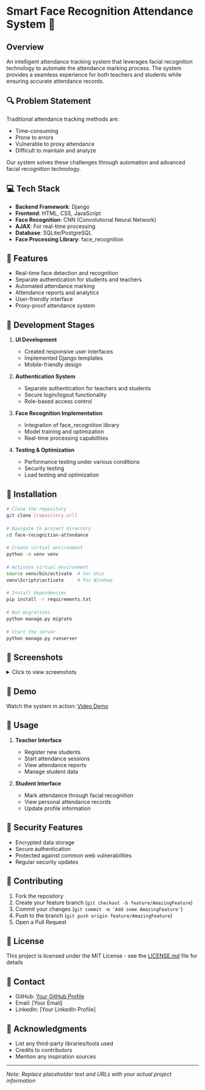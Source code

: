 # Smart Face Recognition Attendance System 🎯

## Overview
An intelligent attendance tracking system that leverages facial recognition technology to automate the attendance marking process. The system provides a seamless experience for both teachers and students while ensuring accurate attendance records.

## 🔍 Problem Statement
Traditional attendance tracking methods are:
- Time-consuming
- Prone to errors
- Vulnerable to proxy attendance
- Difficult to maintain and analyze

Our system solves these challenges through automation and advanced facial recognition technology.

## 💻 Tech Stack
- **Backend Framework**: Django
- **Frontend**: HTML, CSS, JavaScript
- **Face Recognition**: CNN (Convolutional Neural Network)
- **AJAX**: For real-time processing
- **Database**: SQLite/PostgreSQL
- **Face Processing Library**: face_recognition

## 🚀 Features
- Real-time face detection and recognition
- Separate authentication for students and teachers
- Automated attendance marking
- Attendance reports and analytics
- User-friendly interface
- Proxy-proof attendance system

## 🔨 Development Stages
1. **UI Development**
   - Created responsive user interfaces
   - Implemented Django templates
   - Mobile-friendly design

2. **Authentication System**
   - Separate authentication for teachers and students
   - Secure login/logout functionality
   - Role-based access control

3. **Face Recognition Implementation**
   - Integration of face_recognition library
   - Model training and optimization
   - Real-time processing capabilities

4. **Testing & Optimization**
   - Performance testing under various conditions
   - Security testing
   - Load testing and optimization

## 📝 Installation

```bash
# Clone the repository
git clone [repository-url]

# Navigate to project directory
cd face-recognition-attendance

# Create virtual environment
python -m venv venv

# Activate virtual environment
source venv/bin/activate  # For Unix
venv\Scripts\activate     # For Windows

# Install dependencies
pip install -r requirements.txt

# Run migrations
python manage.py migrate

# Start the server
python manage.py runserver
```

## 📸 Screenshots
<details>
<summary>Click to view screenshots</summary>

![Landing Page](screenshots/screenshot1.png)
*Landing Page view*

![Signup Screen](screenshots/screenshot4.png)
*Signup interface for students*

![Login Screen](screenshots/screenshot2.png)
*Login interface for teachers*

![Dashboard Screen](screenshots/screenshot5.png)
*Dashboard interface for teachers*

![New Course Screen](screenshots/screenshot3.png)
*Login interface for users*


![Attendance Marking](screenshots/2i.png)
*Real-time attendance marking interface*

[Add your screenshots in the screenshots folder of your repository]
</details>

## 🎥 Demo
Watch the system in action: [Video Demo](https://drive.google.com/file/d/1yBry3-pdASnnLViKi-QornvI2Z5mDlMc/view)

## 💼 Usage
1. **Teacher Interface**
   - Register new students
   - Start attendance sessions
   - View attendance reports
   - Manage student data

2. **Student Interface**
   - Mark attendance through facial recognition
   - View personal attendance records
   - Update profile information

## 🔐 Security Features
- Encrypted data storage
- Secure authentication
- Protected against common web vulnerabilities
- Regular security updates

## 🤝 Contributing
1. Fork the repository
2. Create your feature branch (`git checkout -b feature/AmazingFeature`)
3. Commit your changes (`git commit -m 'Add some AmazingFeature'`)
4. Push to the branch (`git push origin feature/AmazingFeature`)
5. Open a Pull Request

## 📄 License
This project is licensed under the MIT License - see the [LICENSE.md](LICENSE.md) file for details

## 👥 Contact
- GitHub: [Your GitHub Profile](https://lnkd.in/gw2XgxJf)
- Email: [Your Email]
- LinkedIn: [Your LinkedIn Profile]

## 🙏 Acknowledgments
- List any third-party libraries/tools used
- Credits to contributors
- Mention any inspiration sources

---
*Note: Replace placeholder text and URLs with your actual project information*
